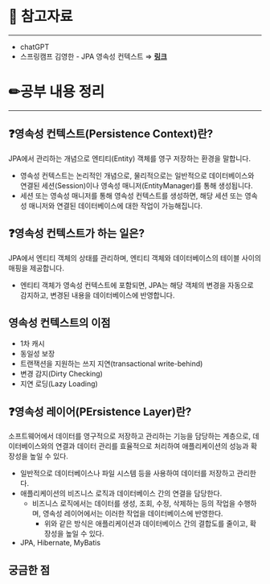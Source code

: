 # 🔗 참고자료

---

- chatGPT
- 스프링캠프 김영한 - JPA 영속성 컨텍스트 ⇒ [**링크**](https://www.youtube.com/watch?v=xqEVS8LzxZM&t=2s&ab_channel=springcamp.io)

# ✏공부 내용 정리

---

## ❓영속성 컨텍스트(Persistence Context)란?

JPA에서 관리하는 개념으로 엔티티(Entity) 객체를 영구 저장하는 환경을 말합니다.

- 영속성 컨텍스트는 논리적인 개념으로, 물리적으로는 일반적으로 데이터베이스와 연결된 세션(Session)이나 영속성 매니저(EntityManager)를 통해 생성됩니다.
- 세션 또는 영속성 매니저를 통해 영속성 컨텍스트를 생성하면, 해당 세션 또는 영속성 매니저와 연결된 데이터베이스에 대한 작업이 가능해집니다.

## ❓영속성 컨텍스트가 하는 일은?

JPA에서 엔티티 객체의 상태를 관리하며, 엔티티 객체와 데이터베이스의 테이블 사이의 매핑을 제공합니다.

- 엔티티 객체가 영속성 컨텍스트에 포함되면, JPA는 해당 객체의 변경을 자동으로 감지하고, 변경된 내용을 데이터베이스에 반영합니다.

## 영속성 컨텍스트의 이점

- 1차 캐시
- 동일성 보장
- 트랜잭션을 지원하는 쓰지 지연(transactional write-behind)
- 변경 감지(Dirty Checking)
- 지연 로딩(Lazy Loading)

## ❓영속성 레이어(PErsistence Layer)란?

소프트웨어에서 데이터를 영구적으로 저장하고 관리하는 기능을 담당하는 계층으로,
데이터베이스와의 연결과 데이터 관리를 효율적으로 처리하여 애플리케이션의 성능과 확장성을 높일 수 있다.

- 일반적으로 데이터베이스나 파일 시스템 등을 사용하여 데이터를 저장하고 관리한다.
- 애플리케이션의 비즈니스 로직과 데이터베이스 간의 연결을 담당한다.
    - 비즈니스 로직에서는 데이터를 생성, 조회, 수정, 삭제하는 등의 작업을 수행하며,
      영속성 레이어에서는 이러한 작업을 데이터베이스에 반영한다.
        - 위와 같은 방식은 애플리케이션과 데이터베이스 간의 결합도를 줄이고,
          확장성을 높일 수 있다.
- JPA, Hibernate, MyBatis

## 궁금한 점